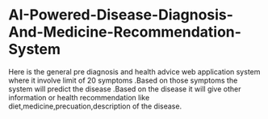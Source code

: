 # AI-Powered-Disease-Diagnosis-And-Medicine-Recommendation-System
Here is the general pre diagnosis and health advice web application system where it involve limit of 20 symptoms .Based on those symptoms the system will predict the disease .Based on the disease it will give other information or health recommendation like diet,medicine,precuation,description of the disease.
